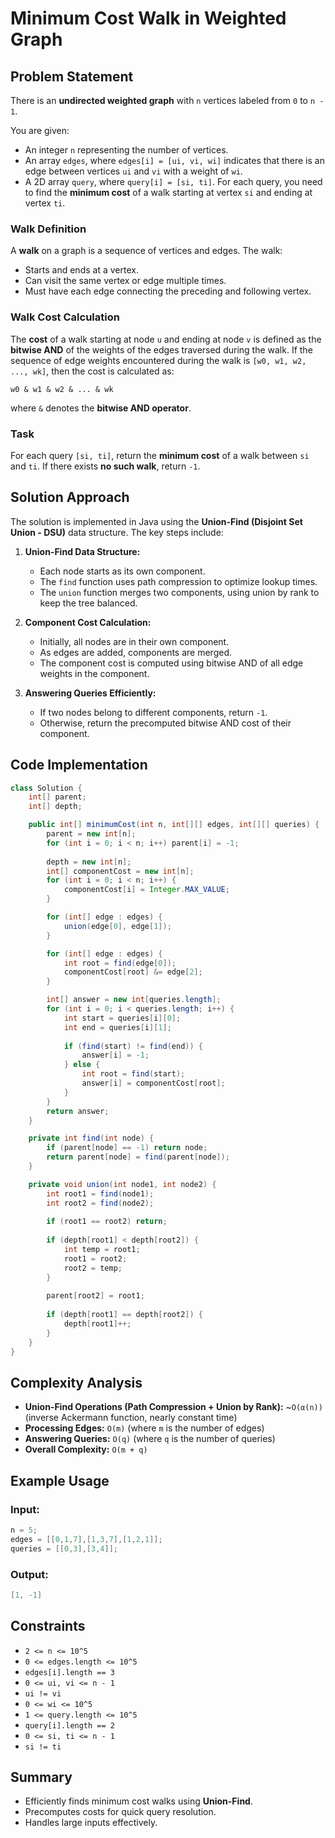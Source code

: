 # Minimum Cost Walk in Weighted Graph

## Problem Statement
There is an **undirected weighted graph** with `n` vertices labeled from `0` to `n - 1`.

You are given:
- An integer `n` representing the number of vertices.
- An array `edges`, where `edges[i] = [ui, vi, wi]` indicates that there is an edge between vertices `ui` and `vi` with a weight of `wi`.
- A 2D array `query`, where `query[i] = [si, ti]`. For each query, you need to find the **minimum cost** of a walk starting at vertex `si` and ending at vertex `ti`.

### Walk Definition
A **walk** on a graph is a sequence of vertices and edges. The walk:
- Starts and ends at a vertex.
- Can visit the same vertex or edge multiple times.
- Must have each edge connecting the preceding and following vertex.

### Walk Cost Calculation
The **cost** of a walk starting at node `u` and ending at node `v` is defined as the **bitwise AND** of the weights of the edges traversed during the walk. If the sequence of edge weights encountered during the walk is `[w0, w1, w2, ..., wk]`, then the cost is calculated as:

```
w0 & w1 & w2 & ... & wk
```
where `&` denotes the **bitwise AND operator**.

### Task
For each query `[si, ti]`, return the **minimum cost** of a walk between `si` and `ti`. If there exists **no such walk**, return `-1`.

## Solution Approach
The solution is implemented in Java using the **Union-Find (Disjoint Set Union - DSU)** data structure. The key steps include:

1. **Union-Find Data Structure:**
   - Each node starts as its own component.
   - The `find` function uses path compression to optimize lookup times.
   - The `union` function merges two components, using union by rank to keep the tree balanced.

2. **Component Cost Calculation:**
   - Initially, all nodes are in their own component.
   - As edges are added, components are merged.
   - The component cost is computed using bitwise AND of all edge weights in the component.

3. **Answering Queries Efficiently:**
   - If two nodes belong to different components, return `-1`.
   - Otherwise, return the precomputed bitwise AND cost of their component.

## Code Implementation
```java
class Solution {
    int[] parent;
    int[] depth;

    public int[] minimumCost(int n, int[][] edges, int[][] queries) {
        parent = new int[n];
        for (int i = 0; i < n; i++) parent[i] = -1;
        
        depth = new int[n];
        int[] componentCost = new int[n];
        for (int i = 0; i < n; i++) {
            componentCost[i] = Integer.MAX_VALUE;
        }

        for (int[] edge : edges) {
            union(edge[0], edge[1]);
        }

        for (int[] edge : edges) {
            int root = find(edge[0]);
            componentCost[root] &= edge[2];
        }

        int[] answer = new int[queries.length];
        for (int i = 0; i < queries.length; i++) {
            int start = queries[i][0];
            int end = queries[i][1];
            
            if (find(start) != find(end)) {
                answer[i] = -1;
            } else {
                int root = find(start);
                answer[i] = componentCost[root];
            }
        }
        return answer;
    }

    private int find(int node) {
        if (parent[node] == -1) return node;
        return parent[node] = find(parent[node]);
    }

    private void union(int node1, int node2) {
        int root1 = find(node1);
        int root2 = find(node2);
        
        if (root1 == root2) return;
        
        if (depth[root1] < depth[root2]) {
            int temp = root1;
            root1 = root2;
            root2 = temp;
        }
        
        parent[root2] = root1;
        
        if (depth[root1] == depth[root2]) {
            depth[root1]++;
        }
    }
}
```

## Complexity Analysis
- **Union-Find Operations (Path Compression + Union by Rank):** ~`O(α(n))` (inverse Ackermann function, nearly constant time)
- **Processing Edges:** `O(m)` (where `m` is the number of edges)
- **Answering Queries:** `O(q)` (where `q` is the number of queries)
- **Overall Complexity:** `O(m + q)`

## Example Usage
### Input:
```java
n = 5;
edges = [[0,1,7],[1,3,7],[1,2,1]];
queries = [[0,3],[3,4]];
```

### Output:
```java
[1, -1]
```

## Constraints
- `2 <= n <= 10^5`
- `0 <= edges.length <= 10^5`
- `edges[i].length == 3`
- `0 <= ui, vi <= n - 1`
- `ui != vi`
- `0 <= wi <= 10^5`
- `1 <= query.length <= 10^5`
- `query[i].length == 2`
- `0 <= si, ti <= n - 1`
- `si != ti`

## Summary
- Efficiently finds minimum cost walks using **Union-Find**.
- Precomputes costs for quick query resolution.
- Handles large inputs effectively.


